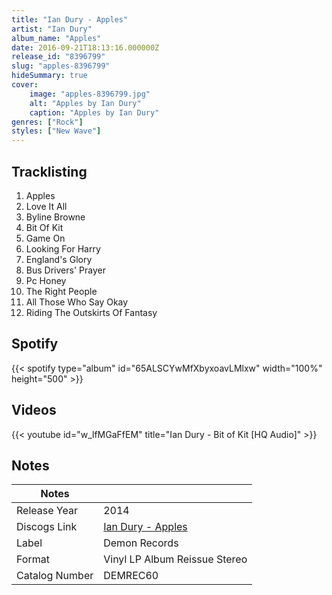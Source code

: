 ```yaml
---
title: "Ian Dury - Apples"
artist: "Ian Dury"
album_name: "Apples"
date: 2016-09-21T18:13:16.000000Z
release_id: "8396799"
slug: "apples-8396799"
hideSummary: true
cover:
    image: "apples-8396799.jpg"
    alt: "Apples by Ian Dury"
    caption: "Apples by Ian Dury"
genres: ["Rock"]
styles: ["New Wave"]
---
```


## Tracklisting
1. Apples
2. Love It All
3. Byline Browne
4. Bit Of Kit
5. Game On
6. Looking For Harry
7. England's Glory
8. Bus Drivers' Prayer
9. Pc Honey
10. The Right People
11. All Those Who Say Okay
12. Riding The Outskirts Of Fantasy


## Spotify
{{< spotify type="album" id="65ALSCYwMfXbyxoavLMlxw" width="100%" height="500" >}}



## Videos
{{< youtube id="w_lfMGaFfEM" title="Ian Dury - Bit of Kit [HQ Audio]" >}}

## Notes
| Notes          |             |
| ---------------| ----------- |
| Release Year   | 2014 |
| Discogs Link   | [Ian Dury - Apples](https://www.discogs.com/release/8396799-Ian-Dury-Apples) |
| Label          | Demon Records |
| Format         | Vinyl LP Album Reissue Stereo |
| Catalog Number | DEMREC60 |
